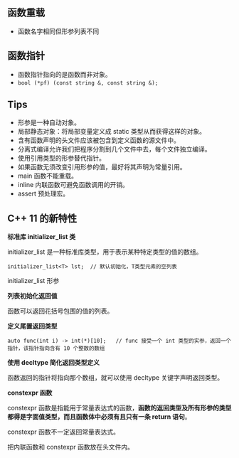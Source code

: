 ## 函数重载

* 函数名字相同但形参列表不同

## 函数指针

* 函数指针指向的是函数而非对象。
* `bool (*pf) (const string &, const string &);`

## Tips

* 形参是一种自动对象。
* 局部静态对象：将局部变量定义成 static 类型从而获得这样的对象。
* 含有函数声明的头文件应该被包含到定义函数的源文件中。
* 分离式编译允许我们把程序分割到几个文件中去，每个文件独立编译。
* 使用引用类型的形参替代指针。
* 如果函数无须改变引用形参的值，最好将其声明为常量引用。
* main 函数不能重载。
* inline 内联函数可避免函数调用的开销。
* assert 预处理宏。



## C++ 11 的新特性

**标准库 initializer_list 类**

initializer_list 是一种标准库类型，用于表示某种特定类型的值的数组。

`initializer_list<T> lst;  // 默认初始化，T类型元素的空列表`

initializer_list 形参

**列表初始化返回值**

函数可以返回花括号包围的值的列表。

**定义尾置返回类型**

`auto func(int i) -> int(*)[10];   // func 接受一个 int 类型的实参，返回一个指针，该指针指向含有 10 个整数的数组`

**使用 decltype 简化返回类型定义**

函数返回的指针将指向那个数组，就可以使用 decltype 关键字声明返回类型。

**constexpr 函数**

constexpr 函数是指能用于常量表达式的函数，**函数的返回类型及所有形参的类型都得是字面值类型，而且函数体中必须有且只有一条 return 语句**。

constexpr 函数不一定返回常量表达式。

把内联函数和 constexpr 函数放在头文件内。


